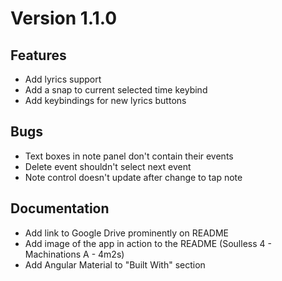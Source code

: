 
# Version 1.1.0

## Features
* Add lyrics support
* Add a snap to current selected time keybind
* Add keybindings for new lyrics buttons

## Bugs
* Text boxes in note panel don't contain their events
* Delete event shouldn't select next event
* Note control doesn't update after change to tap note

## Documentation
* Add link to Google Drive prominently on README 
* Add image of the app in action to the README (Soulless 4 - Machinations A - 4m2s)
* Add Angular Material to "Built With" section
